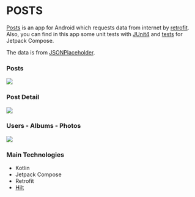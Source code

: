 # POSTS

[Posts](#) is an app for Android which requests data from internet by [retrofit](https://square.github.io/retrofit/). Also, you can find in this app some unit tests with [JUnit4](https://junit.org/junit4/) and [tests](https://developer.android.com/jetpack/compose/testing) for Jetpack Compose. 

The data is from [JSONPlaceholder](https://jsonplaceholder.typicode.com/).

### Posts
![](https://s9.gifyu.com/images/post.gif)

### Post Detail
![](https://s9.gifyu.com/images/postDetail.gif)

### Users - Albums - Photos
![](https://s3.gifyu.com/images/users_albums_photos.gif)


### Main Technologies
- Kotlin
- Jetpack Compose
- Retrofit
- [Hilt](https://developer.android.com/training/dependency-injection/hilt-android)

[<img src="https://cdn.freebiesupply.com/logos/large/2x/youtube-icon-logo-png-transparent.png" width="15" height="10"> ](https://www.youtube.com/@commondev)
